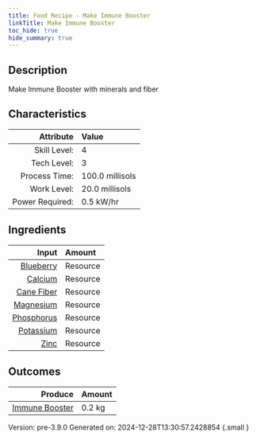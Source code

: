 ```yaml
---
title: Food Recipe - Make Immune Booster
linkTitle: Make Immune Booster
toc_hide: true
hide_summary: true
---
```


## Description
Make Immune Booster with minerals and fiber 

## Characteristics

| Attribute      | Value |
|--------:|:------|
|Skill Level:|4|
|Tech Level:|3|
|Process Time:|100.0 millisols|
|Work Level:|20.0 millisols|
|Power Required:|0.5 kW/hr|

## Ingredients

| Input      | Amount |
|--------:|:------|
|[Blueberry](/docs/definitions/resource/blueberry)|Resource|0.02 kg|
|[Calcium](/docs/definitions/resource/calcium)|Resource|0.028 kg|
|[Cane Fiber](/docs/definitions/resource/cane-fiber)|Resource|0.1 kg|
|[Magnesium](/docs/definitions/resource/magnesium)|Resource|0.028 kg|
|[Phosphorus](/docs/definitions/resource/phosphorus)|Resource|0.07 kg|
|[Potassium](/docs/definitions/resource/potassium)|Resource|0.018 kg|
|[Zinc](/docs/definitions/resource/zinc)|Resource|0.01 kg|

## Outcomes


| Produce      | Amount |
|--------:|:------|
|[Immune Booster](/docs/definitions/resource/immune-booster)|0.2 kg|


Version: pre-3.9.0 Generated on: 2024-12-28T13:30:57.2428854
{.small }

